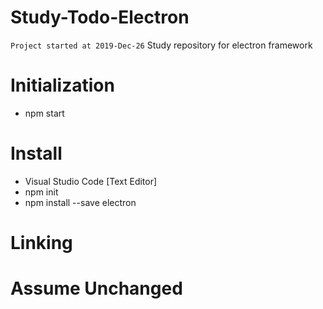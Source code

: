 # Study-Todo-Electron
`Project started at 2019-Dec-26`
Study repository for electron framework

# Initialization
- npm start

# Install 
- Visual Studio Code [Text Editor]
- npm init
- npm install --save electron

# Linking

# Assume Unchanged
